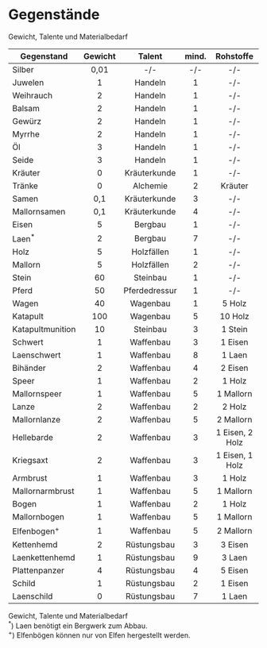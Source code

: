 <span id="top"></span>

# Gegenstände

Gewicht, Talente und Materialbedarf

  

| Gegenstand             | Gewicht |    Talent     | mind. |    Rohstoffe    |
|------------------------|:-------:|:-------------:|:-----:|:---------------:|
| Silber                 |  0,01   |      -/-      |  -/-  |       -/-       |
| Juwelen                |    1    |    Handeln    |   1   |       -/-       |
| Weihrauch              |    2    |    Handeln    |   1   |       -/-       |
| Balsam                 |    2    |    Handeln    |   1   |       -/-       |
| Gewürz                 |    2    |    Handeln    |   1   |       -/-       |
| Myrrhe                 |    2    |    Handeln    |   1   |       -/-       |
| Öl                     |    3    |    Handeln    |   1   |       -/-       |
| Seide                  |    3    |    Handeln    |   1   |       -/-       |
| Kräuter                |    0    | Kräuterkunde  |   1   |       -/-       |
| Tränke                 |    0    |   Alchemie    |   2   |     Kräuter     |
| Samen                  |   0,1   | Kräuterkunde  |   3   |       -/-       |
| Mallornsamen           |   0,1   | Kräuterkunde  |   4   |       -/-       |
| Eisen                  |    5    |    Bergbau    |   1   |       -/-       |
| Laen<sup>\*</sup>      |    2    |    Bergbau    |   7   |       -/-       |
| Holz                   |    5    |  Holzfällen   |   1   |       -/-       |
| Mallorn                |    5    |  Holzfällen   |   2   |       -/-       |
| Stein                  |   60    |   Steinbau    |   1   |       -/-       |
| Pferd                  |   50    | Pferdedressur |   1   |       -/-       |
| Wagen                  |   40    |   Wagenbau    |   1   |     5 Holz      |
| Katapult               |   100   |   Wagenbau    |   5   |     10 Holz     |
| Katapultmunition       |   10    |   Steinbau    |   3   |     1 Stein     |
| Schwert                |    1    |   Waffenbau   |   3   |     1 Eisen     |
| Laenschwert            |    1    |   Waffenbau   |   8   |     1 Laen      |
| Bihänder               |    2    |   Waffenbau   |   4   |     2 Eisen     |
| Speer                  |    1    |   Waffenbau   |   2   |     1 Holz      |
| Mallornspeer           |    1    |   Waffenbau   |   5   |    1 Mallorn    |
| Lanze                  |    2    |   Waffenbau   |   2   |     2 Holz      |
| Mallornlanze           |    2    |   Waffenbau   |   5   |    2 Mallorn    |
| Hellebarde             |    2    |   Waffenbau   |   3   | 1 Eisen, 2 Holz |
| Kriegsaxt              |    2    |   Waffenbau   |   3   | 1 Eisen, 1 Holz |
| Armbrust               |    1    |   Waffenbau   |   3   |     1 Holz      |
| Mallornarmbrust        |    1    |   Waffenbau   |   5   |    1 Mallorn    |
| Bogen                  |    1    |   Waffenbau   |   2   |     1 Holz      |
| Mallornbogen           |    1    |   Waffenbau   |   5   |    1 Mallorn    |
| Elfenbogen<sup>+</sup> |    1    |   Waffenbau   |   5   |    2 Mallorn    |
| Kettenhemd             |    2    |  Rüstungsbau  |   3   |     3 Eisen     |
| Laenkettenhemd         |    1    |  Rüstungsbau  |   9   |     3 Laen      |
| Plattenpanzer          |    4    |  Rüstungsbau  |   4   |     5 Eisen     |
| Schild                 |    1    |  Rüstungsbau  |   2   |     1 Eisen     |
| Laenschild             |    0    |  Rüstungsbau  |   7   |     1 Laen      |

Gewicht, Talente und Materialbedarf  
<sup>\*</sup>) Laen benötigt ein Bergwerk zum Abbau.  
<sup>+</sup>) Elfenbögen können nur von Elfen hergestellt werden.
